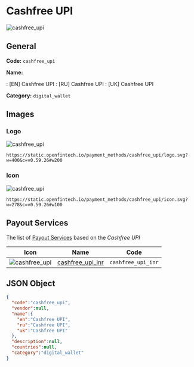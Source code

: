 
# Cashfree UPI 
![cashfree_upi](https://static.openfintech.io/payment_methods/cashfree_upi/logo.svg?w=400&c=v0.59.26#w200)  

## General 
**Code:** `cashfree_upi` 
 
**Name:** 
 
:	[EN] Cashfree UPI 
:	[RU] Cashfree UPI 
:	[UK] Cashfree UPI 
 
**Category:** `digital_wallet` 
 

## Images 

### Logo 
![cashfree_upi](https://static.openfintech.io/payment_methods/cashfree_upi/logo.svg?w=400&c=v0.59.26#w200)  

```
https://static.openfintech.io/payment_methods/cashfree_upi/logo.svg?w=400&c=v0.59.26#w200
```  

### Icon 
![cashfree_upi](https://static.openfintech.io/payment_methods/cashfree_upi/icon.svg?w=278&c=v0.59.26#w100)  

```
https://static.openfintech.io/payment_methods/cashfree_upi/icon.svg?w=278&c=v0.59.26#w100
```  

## Payout Services 
 
The list of [Payout Services](/payout-services/) based on the _Cashfree UPI_ 

|Icon|Name|Code| 
|:---:|:---:|:---:| 
|![cashfree_upi](https://static.openfintech.io/payout_methods/cashfree_upi/icon.svg?w=278&c=v0.59.26#w40) |[cashfree_upi_inr](/payout-services/cashfree_upi_inr/)|`cashfree_upi_inr`| 
 

## JSON Object 

```json
{
  "code":"cashfree_upi",
  "vendor":null,
  "name":{
    "en":"Cashfree UPI",
    "ru":"Cashfree UPI",
    "uk":"Cashfree UPI"
  },
  "description":null,
  "countries":null,
  "category":"digital_wallet"
}
```  

